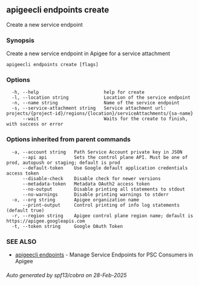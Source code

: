 ## apigeecli endpoints create

Create a new service endpoint

### Synopsis

Create a new service endpoint in Apigee for a service attachment

```
apigeecli endpoints create [flags]
```

### Options

```
  -h, --help                        help for create
  -l, --location string             Location of the service endpoint
  -n, --name string                 Name of the service endpoint
  -s, --service-attachment string   Service attachment url: projects/{project-id}/regions/{location}/serviceAttachments/{sa-name}
      --wait                        Waits for the create to finish, with success or error
```

### Options inherited from parent commands

```
  -a, --account string   Path Service Account private key in JSON
      --api api          Sets the control plane API. Must be one of prod, autopush or staging; default is prod
      --default-token    Use Google default application credentials access token
      --disable-check    Disable check for newer versions
      --metadata-token   Metadata OAuth2 access token
      --no-output        Disable printing all statements to stdout
      --no-warnings      Disable printing warnings to stderr
  -o, --org string       Apigee organization name
      --print-output     Control printing of info log statements (default true)
  -r, --region string    Apigee control plane region name; default is https://apigee.googleapis.com
  -t, --token string     Google OAuth Token
```

### SEE ALSO

* [apigeecli endpoints](apigeecli_endpoints.md)	 - Manage Service Endpoints for PSC Consumers in Apigee

###### Auto generated by spf13/cobra on 28-Feb-2025

